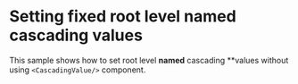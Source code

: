 # Setting fixed root level named cascading values

This sample shows how to set root level **named** cascading **values without using `<CascadingValue/>` component. 
